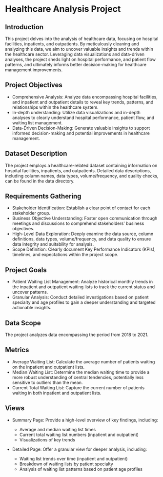 # Healthcare Analysis Project

## Introduction

This project delves into the analysis of healthcare data, focusing on hospital facilities, inpatients, and outpatients. By meticulously cleaning and analyzing this data, we aim to uncover valuable insights and trends within the healthcare sector. Leveraging data visualizations and data-driven analyses, the project sheds light on hospital performance, and patient flow patterns, and ultimately informs better decision-making for healthcare management improvements.

## Project Objectives

* Comprehensive Analysis: Analyze data encompassing hospital facilities, and inpatient and outpatient details to reveal key trends, patterns, and relationships within the healthcare system.
* In-depth understanding: Utilize data visualizations and in-depth analyses to clearly understand hospital performance, patient flow, and waiting list management.
* Data-Driven Decision-Making: Generate valuable insights to support informed decision-making and potential improvements in healthcare management.

## Dataset Description

The project employs a healthcare-related dataset containing information on hospital facilities, inpatients, and outpatients. Detailed data descriptions, including column names, data types, volume/frequency, and quality checks, can be found in the data directory.

## Requirements Gathering

* Stakeholder Identification: Establish a clear point of contact for each stakeholder group.
* Business Objective Understanding: Foster open communication through meetings and discussions to comprehend stakeholders' business objectives.
* High-Level Data Exploration: Deeply examine the data source, column definitions, data types, volume/frequency, and data quality to ensure data integrity and suitability for analysis.
* Scope Definition: Clearly document Key Performance Indicators (KPIs), timelines, and expectations within the project scope.

## Project Goals

* Patient Waiting List Management: Analyze historical monthly trends in the inpatient and outpatient waiting lists to track the current status and uncover patterns.
* Granular Analysis: Conduct detailed investigations based on patient specialty and age profiles to gain a deeper understanding and targeted actionable insights.

## Data Scope

The project analyzes data encompassing the period from 2018 to 2021.

## Metrics

* Average Waiting List: Calculate the average number of patients waiting on the inpatient and outpatient lists.
* Median Waiting List: Determine the median waiting time to provide a more robust understanding of central tendencies, potentially less sensitive to outliers than the mean.
* Current Total Waiting List: Capture the current number of patients waiting in both inpatient and outpatient lists.

## Views

* Summary Page: Provide a high-level overview of key findings, including:
    * Average and median waiting list times
    * Current total waiting list numbers (inpatient and outpatient)
    * Visualizations of key trends

* Detailed Page: Offer a granular view for deeper analysis, including:
    * Waiting list trends over time (inpatient and outpatient)
    * Breakdown of waiting lists by patient specialty
    * Analysis of waiting list patterns based on patient age profiles

